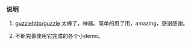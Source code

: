 ### 说明

1. [guzzlehttp/guzzle](https://github.com/guzzle/guzzle) 太棒了，神器。简单的用了用，amazing，感谢感谢。

2. 不断完善使用它完成的各个小demo。